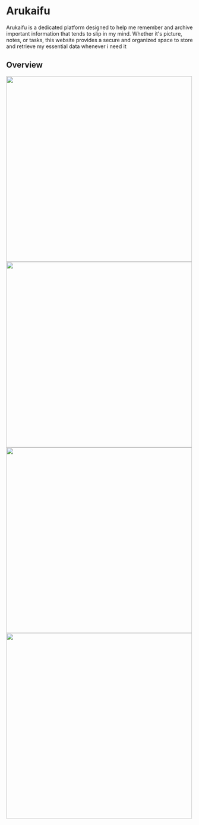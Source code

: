 # Arukaifu

Arukaifu is a dedicated platform designed to help me remember and archive important information that tends to slip in my mind. Whether it's picture, notes, or tasks, this website provides a secure and organized space to store and retrieve my essential data whenever i need it

## Overview
<img src="https://drive.google.com/uc?id=1ywquPrhMc3QDVuivUMVT-PxtPs00QiTr" style="width:500px"/>
<img src="https://drive.google.com/uc?id=1HQGBX9ckmNuI85DOKWH1uOWH0e61LFCE" style="width:500px"/>
<img src="https://drive.google.com/uc?id=1JmBgGmHniDILp-WB6JFxmGathuLD6hFX" style="width:500px"/>
<img src="https://drive.google.com/uc?id=1zDODD4tZoPl2xAsTtwEPD2ps9f3QXNgu" style="width:500px"/>
